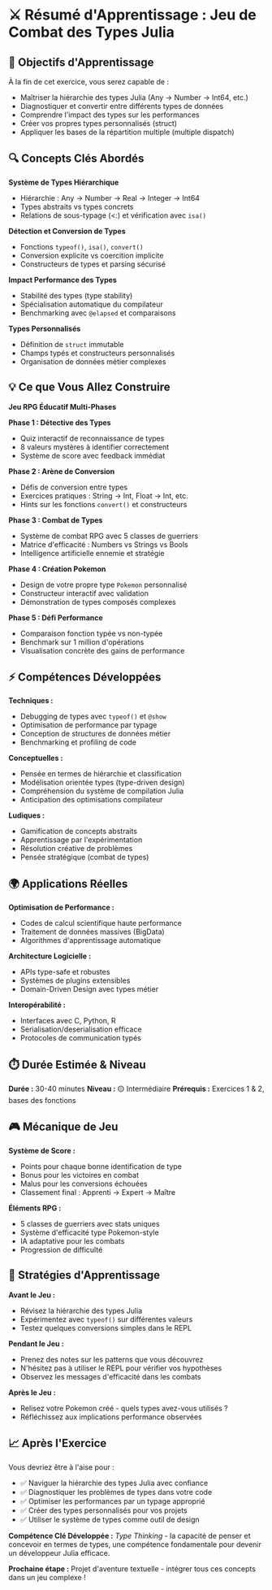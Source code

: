 # ⚔️ Résumé d'Apprentissage : Jeu de Combat des Types Julia

## 🎯 Objectifs d'Apprentissage

À la fin de cet exercice, vous serez capable de :
- Maîtriser la hiérarchie des types Julia (Any → Number → Int64, etc.)
- Diagnostiquer et convertir entre différents types de données
- Comprendre l'impact des types sur les performances
- Créer vos propres types personnalisés (struct)
- Appliquer les bases de la répartition multiple (multiple dispatch)

## 🔍 Concepts Clés Abordés

**Système de Types Hiérarchique**
- Hiérarchie : Any → Number → Real → Integer → Int64
- Types abstraits vs types concrets
- Relations de sous-typage (<:) et vérification avec `isa()`

**Détection et Conversion de Types**
- Fonctions `typeof()`, `isa()`, `convert()`
- Conversion explicite vs coercition implicite
- Constructeurs de types et parsing sécurisé

**Impact Performance des Types**
- Stabilité des types (type stability)
- Spécialisation automatique du compilateur
- Benchmarking avec `@elapsed` et comparaisons

**Types Personnalisés**
- Définition de `struct` immutable
- Champs typés et constructeurs personnalisés
- Organisation de données métier complexes

## 💡 Ce que Vous Allez Construire

**Jeu RPG Éducatif Multi-Phases**

**Phase 1 : Détective des Types** 
- Quiz interactif de reconnaissance de types
- 8 valeurs mystères à identifier correctement
- Système de score avec feedback immédiat

**Phase 2 : Arène de Conversion**
- Défis de conversion entre types
- Exercices pratiques : String → Int, Float → Int, etc.
- Hints sur les fonctions `convert()` et constructeurs

**Phase 3 : Combat de Types**
- Système de combat RPG avec 5 classes de guerriers
- Matrice d'efficacité : Numbers vs Strings vs Bools
- Intelligence artificielle ennemie et stratégie

**Phase 4 : Création Pokemon**
- Design de votre propre type `Pokemon` personnalisé
- Constructeur interactif avec validation
- Démonstration de types composés complexes

**Phase 5 : Défi Performance**
- Comparaison fonction typée vs non-typée
- Benchmark sur 1 million d'opérations
- Visualisation concrète des gains de performance

## ⚡ Compétences Développées

**Techniques :**
- Debugging de types avec `typeof()` et `@show`
- Optimisation de performance par typage
- Conception de structures de données métier
- Benchmarking et profiling de code

**Conceptuelles :**
- Pensée en termes de hiérarchie et classification
- Modélisation orientée types (type-driven design)
- Compréhension du système de compilation Julia
- Anticipation des optimisations compilateur

**Ludiques :**
- Gamification de concepts abstraits
- Apprentissage par l'expérimentation
- Résolution créative de problèmes
- Pensée stratégique (combat de types)

## 🌍 Applications Réelles

**Optimisation de Performance :**
- Codes de calcul scientifique haute performance
- Traitement de données massives (BigData)
- Algorithmes d'apprentissage automatique

**Architecture Logicielle :**
- APIs type-safe et robustes
- Systèmes de plugins extensibles
- Domain-Driven Design avec types métier

**Interopérabilité :**
- Interfaces avec C, Python, R
- Serialisation/deserialisation efficace
- Protocoles de communication typés

## ⏱️ Durée Estimée & Niveau

**Durée :** 30-40 minutes
**Niveau :** 🟡 Intermédiaire
**Prérequis :** Exercices 1 & 2, bases des fonctions

## 🎮 Mécanique de Jeu

**Système de Score :**
- Points pour chaque bonne identification de type
- Bonus pour les victoires en combat
- Malus pour les conversions échouées
- Classement final : Apprenti → Expert → Maître

**Éléments RPG :**
- 5 classes de guerriers avec stats uniques
- Système d'efficacité type Pokemon-style
- IA adaptative pour les combats
- Progression de difficulté

## 🧠 Stratégies d'Apprentissage

**Avant le Jeu :**
- Révisez la hiérarchie des types Julia
- Expérimentez avec `typeof()` sur différentes valeurs
- Testez quelques conversions simples dans le REPL

**Pendant le Jeu :**
- Prenez des notes sur les patterns que vous découvrez
- N'hésitez pas à utiliser le REPL pour vérifier vos hypothèses
- Observez les messages d'efficacité dans les combats

**Après le Jeu :**
- Relisez votre Pokemon créé - quels types avez-vous utilisés ?
- Réfléchissez aux implications performance observées

## 📈 Après l'Exercice

Vous devriez être à l'aise pour :
- ✅ Naviguer la hiérarchie des types Julia avec confiance
- ✅ Diagnostiquer les problèmes de types dans votre code
- ✅ Optimiser les performances par un typage approprié
- ✅ Créer des types personnalisés pour vos projets
- ✅ Utiliser le système de types comme outil de design

**Compétence Clé Développée :** *Type Thinking* - la capacité de penser et concevoir en termes de types, une compétence fondamentale pour devenir un développeur Julia efficace.

**Prochaine étape :** Projet d'aventure textuelle - intégrer tous ces concepts dans un jeu complexe !